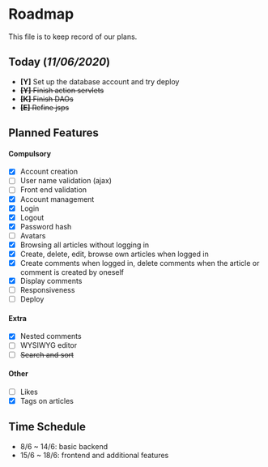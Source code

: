 # Roadmap

This file is to keep record of our plans.

## Today (*11/06/2020*)

- **[Y]** Set up the database account and try deploy
- ~~**[Y]** Finish action servlets~~
- ~~**[K]** Finish DAOs~~
- ~~**[E]** Refine jsps~~

## Planned Features
#### Compulsory
- [x] Account creation
- [ ] User name validation (ajax)
- [ ] Front end validation
- [x] Account management
- [x] Login
- [x] Logout
- [x] Password hash
- [ ] Avatars
- [x] Browsing all articles without logging in
- [x] Create, delete, edit, browse own articles when logged in
- [x] Create comments when logged in, delete comments when the article or comment is created by oneself
- [x] Display comments
- [ ] Responsiveness
- [ ] Deploy

#### Extra
- [x] Nested comments
- [ ] WYSIWYG editor
- [ ] ~~Search and sort~~

#### Other
- [ ] Likes
- [x] Tags on articles

## Time Schedule
- 8/6 ~ 14/6: basic backend
- 15/6 ~ 18/6: frontend and additional features
